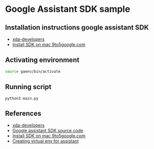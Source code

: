 # Google Assistant SDK sample

## Installation instructions google assistant SDK

- [xda-developers](https://www.xda-developers.com/how-to-get-google-assistant-on-your-windows-mac-or-linux-machine/)
- [Install SDK on mac 9to5google.com](https://9to5google.com/2017/05/09/how-to-install-google-assistant-mac-pc-computer/)


## Activating environment

```bash
source gaenv/bin/activate
```

## Running script

```
python3 main.py
```

## References

- [xda-developers](https://www.xda-developers.com/how-to-get-google-assistant-on-your-windows-mac-or-linux-machine/)
- [Google assistant SDK source code](https://github.com/googlesamples/assistant-sdk-python)
- [Install SDK on mac 9to5google.com](https://9to5google.com/2017/05/09/how-to-install-google-assistant-mac-pc-computer/)
- [Creating virtual env for assistant](http://stackoverflow.com/questions/43663963/how-to-install-google-assistant-sdk-on-macosx)